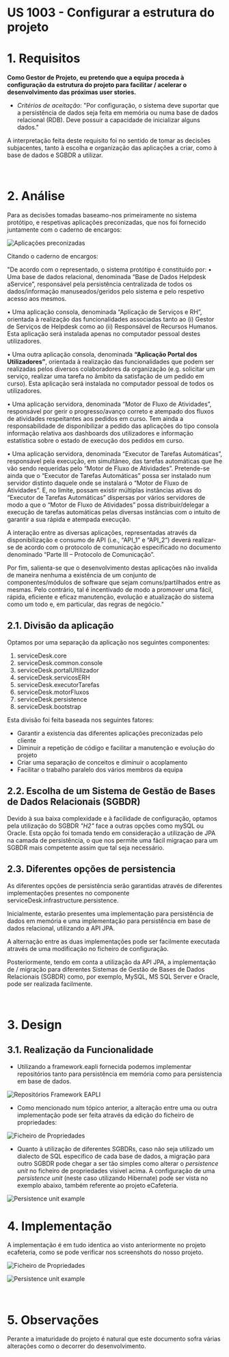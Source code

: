  US 1003 - Configurar a estrutura do projeto 
=======================================


# 1. Requisitos #

 **Como Gestor de Projeto, eu pretendo que a equipa proceda à configuração da estrutura do projeto para facilitar / acelerar o desenvolvimento das próximas user stories.**
 
* *Critérios de aceitação*:  "Por configuração, o sistema deve suportar que a persistência de dados seja feita em memória ou numa base de dados relacional (RDB). Deve possuir a capacidade de inicializar alguns dados." 


A interpretação feita deste requisito foi no sentido de tomar as decisões subjacentes, tanto à escolha e organização das aplicações a criar, como à base de dados e SGBDR a utilizar.

<br>

# 2. Análise

Para as decisões tomadas baseamo-nos primeiramente no sistema protótipo, e respetivas aplicações preconizadas, que nos foi fornecido juntamente com o caderno de encargos:


![Aplicações preconizadas](./aplicacoes_preconizadas.png)

Citando o caderno de encargos:

"De acordo com o representado, o sistema protótipo é constituído por:
• Uma base de dados relacional, denominada “Base de Dados Helpdesk aService”, responsável pela
persistência centralizada de todos os dados/informação manuseados/geridos pelo sistema e pelo
respetivo acesso aos mesmos.

• Uma aplicação consola, denominada “Aplicação de Serviços e RH”, orientada à realização das
funcionalidades associadas tanto ao (i) Gestor de Serviços de Helpdesk como ao (ii) Responsável
de Recursos Humanos. Esta aplicação será instalada apenas no computador pessoal destes
utilizadores.

• Uma outra aplicação consola, denominada **“Aplicação Portal dos Utilizadores”**, orientada à
realização das funcionalidades que podem ser realizadas pelos diversos colaboradores da
organização (e.g. solicitar um serviço, realizar uma tarefa no âmbito da satisfação de um pedido
em curso). Esta aplicação será instalada no computador pessoal de todos os utilizadores.

• Uma aplicação servidora, denominada “Motor de Fluxo de Atividades”, responsável por gerir o
progresso/avanço correto e atempado dos fluxos de atividades respeitantes aos pedidos em
curso. Tem ainda a responsabilidade de disponibilizar a pedido das aplicações do tipo consola
informação relativa aos dashboards dos utilizadores e informação estatística sobre o estado de
execução dos pedidos em curso.

• Uma aplicação servidora, denominada “Executor de Tarefas Automáticas”, responsável pela
execução, em simultâneo, das tarefas automáticas que lhe vão sendo requeridas pelo “Motor de
Fluxo de Atividades”.
Pretende-se ainda que o “Executor de Tarefas Automáticas” possa ser instalado num servidor distinto
daquele onde se instalará o “Motor de Fluxo de Atividades”. E, no limite, possam existir múltiplas
instâncias ativas do “Executor de Tarefas Automáticas” dispersas por vários servidores de modo a que
o “Motor de Fluxo de Atividades” possa distribuir/delegar a execução de tarefas automáticas pelas
diversas instâncias com o intuito de garantir a sua rápida e atempada execução.

A interação entre as diversas aplicações, representadas através da disponibilização e consumo de API
(i.e., “API_1” e “API_2”) deverá realizar-se de acordo com o protocolo de comunicação especificado
no documento denominado “Parte III – Protocolo de Comunicação”.

Por fim, salienta-se que o desenvolvimento destas aplicações não invalida de maneira nenhuma a
existência de um conjunto de componentes/módulos de software que sejam comuns/partilhados
entre as mesmas. Pelo contrário, tal é incentivado de modo a promover uma fácil, rápida, eficiente e
eficaz manutenção, evolução e atualização do sistema como um todo e, em particular, das regras de
negócio."


## 2.1. Divisão da aplicação ##

Optamos por uma separação da aplicação nos seguintes componentes:

1. serviceDesk.core
2. serviceDesk.common.console
3. serviceDesk.portalUltilizador
4. serviceDesk.servicosERH
5. serviceDesk.executorTarefas
6. serviceDesk.motorFluxos
7. serviceDesk.persistence
8. serviceDesk.bootstrap


Esta divisão foi feita baseada nos seguintes fatores:
* Garantir a existencia das diferentes aplicações preconizadas pelo cliente
* Diminuir a repetição de código e facilitar a manutenção e evolução do projeto
* Criar uma separação de conceitos e diminuir o acoplamento
* Facilitar o trabalho paralelo dos vários membros da equipa



## 2.2. Escolha de um Sistema de Gestão de Bases de Dados Relacionais (SGBDR) ##

Devido à sua baixa complexidade e à facilidade de configuração, optamos pela utilização do SGBDR *"H2"* face a outras opções como mySQL ou Oracle.
Esta opção foi tomada tendo em consideração a utilização de JPA na camada de persistência, o que nos permite uma fácil migraçao para um SGBDR mais competente assim que tal seja necessário.


## 2.3. Diferentes opções de persistencia ##

 As diferentes opções de persistência serão garantidas através de diferentes implementações presentes no componente serviceDesk.infrastructure.persistence.

 Inicialmente, estarão presentes uma implementação para persistência de dados em memória e uma implementação para persistência em base de dados relacional, utilizando a API JPA.

 A alternação entre as duas implementações pode ser facilmente executada através de uma modificação no ficheiro de configuração.
 
 Posteriormente, tendo em conta a utilização da API JPA, a implementação de / migração para diferentes Sistemas de Gestão de Bases de Dados Relacionais (SGBDR) como, por exemplo, MySQL, MS SQL Server e Oracle, pode ser realizada facilmente.
 
 <br>

# 3. Design


 ## 3.1. Realização da Funcionalidade

 * Utilizando a framework.eapli fornecida podemos implementar repositórios tanto para persistência em memória como para persistencia em base de dados.

![Repositórios Framework EAPLI](./framework_repositories.png)

* Como mencionado num tópico anterior, a alteração entre uma ou outra implementação pode ser feita através da edição do ficheiro de propriedades:

![Ficheiro de Propriedades ](./properties_file_ecafeteria.png)



* Quanto à utilização de diferentes SGBDRs, caso não seja utilizado um dialecto de SQL especifico de cada base de dados, a migração para outro SGBDR pode chegar a ser tão simples como alterar o *persistence unit* no ficheiro de propriedades visivel acima. A configuração de uma *persistence unit* (neste caso utilizando Hibernate) pode ser vista no exemplo abaixo, também referente ao projeto eCafeteria.
<!-- usar um exemplo da aplicação actual-->

![Persistence unit example](./persistence-unit_ecafeteria.png)

 


<!--

## 3.2. Padrões Aplicados

*Nesta secção deve apresentar e explicar quais e como foram os padrões de design aplicados e as melhores práticas.

<br>

-->


# 4. Implementação

A implementação é em tudo identica ao visto anteriormente no projeto ecafeteria, como se pode verificar nos screenshots do nosso projeto.

![Ficheiro de Propriedades ](./properties_file_serviceDesk.png)

![Persistence unit example](./persistence-unit_serviceDesk.png)

<br>

<!--

# 5. Integração/Demonstração

 *Nesta secção a equipa deve descrever os esforços realizados no sentido de integrar a funcionalidade desenvolvida com as restantes funcionalidades do sistema.*

 -->


# 5. Observações

Perante a imaturidade do projeto é natural que este documento sofra várias alterações como o decorrer do desenvolvimento.

<!-- *Nesta secção sugere-se que a equipa apresente uma perspetiva critica sobre o trabalho desenvolvido apontando, por exemplo, outras alternativas e ou trabalhos futuros relacionados.* -->



